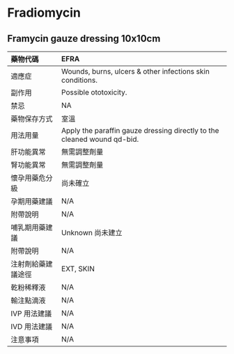 # Fradiomycin

## Framycin gauze dressing 10x10cm

| 藥物代碼 | EFRA |
| :--- | :--- |
| 適應症 | Wounds, burns, ulcers & other infections skin conditions. |
| 副作用 | Possible ototoxicity. |
| 禁忌 | NA |
| 藥物保存方式 | 室溫 |
| 用法用量 | Apply the paraffin gauze dressing directly to the cleaned wound qd-bid. |
| 肝功能異常 | 無需調整劑量 |
| 腎功能異常 | 無需調整劑量 |
| 懷孕用藥危分級 | 尚未確立 |
| 孕期用藥建議 | N/A |
| 附帶說明 | N/A |
| 哺乳期用藥建議 | Unknown 尚未建立 |
| 附帶說明 | N/A |
| 注射劑給藥建議途徑 | EXT, SKIN |
| 乾粉稀釋液 | N/A |
| 輸注點滴液 | N/A |
| IVP 用法建議 | N/A |
| IVD 用法建議 | N/A |
| 注意事項 | N/A |

